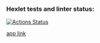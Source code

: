 ### Hexlet tests and linter status:
[![Actions Status](https://github.com/vlasikhin/rails-project-64/workflows/hexlet-check/badge.svg)](https://github.com/vlasikhin/rails-project-64/actions)

[app link](https://rails-project-64-production-b113.up.railway.app/)
